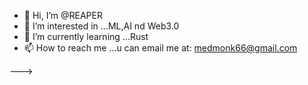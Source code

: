 - 👋 Hi, I’m @REAPER
- 👀 I’m interested in ...ML,AI nd Web3.0
- 🌱 I’m currently learning ...Rust
- 📫 How to reach me ...u can email me at: medmonk66@gmail.com

--->
